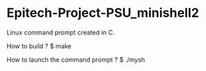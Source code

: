 # Epitech-Project-PSU_minishell2
Linux command prompt created in C.

How to build ?
$ make

How to launch the command prompt ?
$ ./mysh
